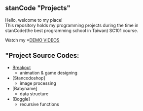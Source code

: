 ## stanCode "Projects"
Hello, welcome to my place!\
This repository holds my programming projects during the time in stanCode(the best programming school in Taiwan) SC101 course.

Watch my *[DEMO VIDEOS](https://drive.google.com/drive/folders/1Gi3bn9qPW_gR0ISyGzVPLd5Bztdvd7rF?fbclid=IwAR36BW3v_bHn-Idsh-0_ROSWLwrXOzoervZId25OOzH2LX4b6FCGDfULdDg)


## "Project Source Codes:
* [Breakout](https://github.com/mikelin16/SC-projects/blob/main/collection/breakout/breakoutgraphics_extentions.py)
  * animation & game designing
* [Stancodoshop]
  * image processing 
* [Babyname]
  * data structure
* [Boggle]
  * recursive functions
